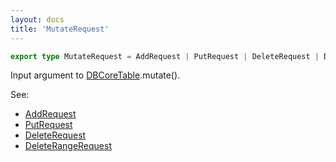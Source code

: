 ```yaml
---
layout: docs
title: 'MutateRequest'
---
```


```ts
export type MutateRequest = AddRequest | PutRequest | DeleteRequest | DeleteRangeRequest;
```

Input argument to [DBCoreTable](DBCoreTable).mutate().

See:
* [AddRequest](AddRequest)
* [PutRequest](PutRequest)
* [DeleteRequest](DeleteRequest)
* [DeleteRangeRequest](DeleteRangeRequest)
